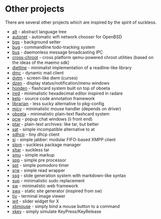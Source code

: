 Other projects
==============
There are several other projects which are inspired by the spirit of suckless.

* [alt](https://github.com/radare/alt) - abstract language tree
* [autonet](https://github.com/mrdomino/autonet) - automatic wifi network chooser for OpenBSD
* [bgs](https://github.com/Gottox/bgs) - background setter
* [bug](http://vicerveza.homeunix.net/~viric/soft/bug/) - commandline todo-tracking system
* [bus](https://github.com/maandree/bus) - daemonless message broadcasting IPC
* [cross-chroot](https://github.com/radare/cross-chroot) - cross platform qemu-powered chroot utilities (based on the ideas of the maemo sdk)
* [dietline](https://github.com/radare/radare2/blob/master/libr/cons/dietline.c) - minimalist implementation of a readline-like library
* [dmc](//git.suckless.org/dmc/) - dynamic mail client
* [dvtm](http://www.brain-dump.org/projects/dvtm/) - screen-like dwm (curses)
* [dzen](https://github.com/robm/dzen) - display status/notification/menu windows
* [honden](https://github.com/joodan-van-github/honden) - flashcard system built on top of oboeta
* [ired](https://github.com/radare/ired) - minimalistic hexadecimal editor inspired in radare
* [kelp](http://kelp.sf.net) - source code annotation framework
* [librarian](https://github.com/maandree/librarian) - less sucky alternative to pkg-config
* [micy](https://github.com/radare/toys/tree/master/micy) - minimalistic mouse handler (depends on driver)
* [oboeta](https://github.com/joodan-van-github/oboeta) - minimalistic plain-text flashcard system
* [pcw](https://bitbucket.org/emg/pcw) - popup chat windows (ii front end)
* [ptar](https://github.com/joodan-van-github/ptar) - plain-text archives: like tar, but better
* [sat](https://github.com/maandree/sat) - simple incompatible alternative to at
* [sdhcp](https://git.2f30.org/sdhcp) - tiny dhcp client
* [sj](https://github.com/younix/sj) - simple jabber: modular FIFO-based XMPP client
* [slpm](https://github.com/radare/slpm) - suckless package manager
* [sltar](https://github.com/Gottox/sltar) - suckless tar
* [smu](https://github.com/Gottox/smu) - simple markup
* [spp](https://github.com/radare/spp) - simple pre processor
* [spt](https://github.com/pickfire/spt) - simple pomodoro timer
* [srw](https://bitbucket.org/emg/srw) - simple read wrapper
* [ssg](https://github.com/jroimartin/ssg) - slide generation system with markdown-like syntax
* [sup](//git.suckless.org/sup) - minimalistic sudo replacement
* [sw](https://github.com/jroimartin/sw) - minimalistic web framework
* [swx](http://yeuxdelibad.net/Programmation/swx_en.html) - static site generator (inspired from sw)
* [tiv](https://github.com/radare/tiv) - terminal image viewer
* [wjt](https://github.com/ianremmler/wjt) - slider widget for X
* [xbmouse](https://github.com/vlaadbrain/xbmouse) - simply bind a mouse button to a command
* [xkev](https://github.com/vlaadbrain/xkev) - simply simulate KeyPress/KeyRelease
